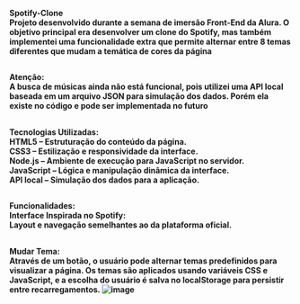 <b>Spotify-Clone<b></br>
Projeto desenvolvido durante a semana de imersão Front-End da Alura. O objetivo principal era desenvolver um clone do Spotify, mas também implementei uma funcionalidade extra que permite alternar entre 8 temas diferentes que mudam a temática de cores da página
##
<b>Atenção:<br></b>
A busca de músicas ainda não está funcional, pois utilizei uma API local baseada em um arquivo JSON para simulação dos dados. Porém ela existe no código e pode ser implementada no futuro
##
<b>Tecnologias Utilizadas:<br></b>
HTML5 – Estruturação do conteúdo da página.<br>
CSS3 – Estilização e responsividade da interface. <br>
Node.js – Ambiente de execução para JavaScript no servidor. <br>
JavaScript – Lógica e manipulação dinâmica da interface. <br>
API local – Simulação dos dados para a aplicação. <br>
##
<b>Funcionalidades:<br></b>
Interface Inspirada no Spotify:<br>
Layout e navegação semelhantes ao da plataforma oficial.
##
<b>Mudar Tema:<br> </b>
Através de um botão, o usuário pode alternar temas predefinidos para visualizar a página. Os temas são aplicados usando variáveis CSS e JavaScript, e a escolha do usuário é salva no localStorage para persistir entre recarregamentos.
![image](https://github.com/user-attachments/assets/555c1be4-3df1-4f8e-a3f8-31b15298b985)
